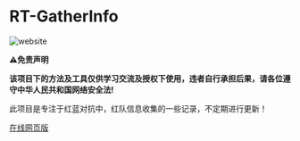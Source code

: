 # RT-GatherInfo

![website](https://img.shields.io/website?down_color=lightgrey&down_message=offline&up_color=green&up_message=online&url=https%3A%2F%2Fseals6.github.io%2FRT-GatherInfo%2F)

**⚠️免责声明**

**该项目下的方法及工具仅供学习交流及授权下使用，违者自行承担后果，请各位遵守中华人民共和国网络安全法!**

此项目是专注于红蓝对抗中，红队信息收集的一些记录，不定期进行更新！

[在线网页版](https://seals6.github.io/RT-GatherInfo/)

